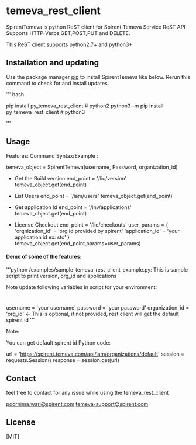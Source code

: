 # temeva_rest_client

SpirentTemeva is python ReST client for Spirent Temeva Service ReST API Supports HTTP-Verbs GET,POST,PUT and DELETE. 

This ReST client supports python2.7+ and python3+

## Installation and updating
Use the package manager [pip](https://pip.pypa.io/en/stable/) to install SpirentTemeva like below. 
Rerun this command to check for and install updates.

'''
bash

pip install py_temeva_rest_client # python2
python3 -m pip install py_temeva_rest_client # python3

'''

## Usage
Features:
Command Syntax/Example :

   temeva_object = SpirentTemeva(username, Password, organization_id)

* Get the Build version
end_point = '/lic/version'
temeva_object.get(end_point)

* List Users
			end_point = '/iam/users'
			temeva_object.get(end_point)

* Get application Id
			end_point = '/inv/applications'
temeva_object.get(end_point)

* License Checkout
end_point = '/lic/checkouts'
user_params = {
'orgnization_id' = 'org id provided by spirent'
'application_id' = 'your application id ex: stc'
}
			temeva_object.get(end_point,params=user_params)
              
		

                
#### Demo of some of the features:
'''python
/examples/sample_temeva_rest_client_example.py:
This is sample script to print version, org_id and applications

Note update following variables in script for your environment:
# 
username = 'your username'
password = 'your password'
organization_id = 'org_id' <- This is optional, if not provided, rest client will get the default spirent id 
'''

Note: 

You can get default spirent id 
Python code:

url = 'https://spirent.temeva.com/api/iam/organizations/default'
session = requests.Session()
response = session.get(url)


## Contact
feel free to contact for any issue while using the temeva_rest_client

poornima.wari@spirent.com
temeva-support@spirent.com

## License
[MIT]

